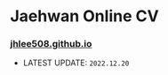 # Jaehwan Online CV
### [jhlee508.github.io](https://jhlee508.github.io/)
- LATEST UPDATE: ```2022.12.20```

